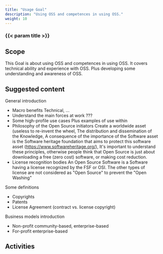 ```yaml
---
title: "Usage Goal"
description: "Using OSS and competences in using OSS."
weight: 10
---
```


### {{< param title >}}

## Scope

This Goal is about using OSS and competences in using OSS. It covers technical ability and experience with OSS. Plus developing some understanding and awareness of OSS.

## Suggested content

General introduction

* Macro benefits Technical, ...
* Understand the main forces at work ???
* Some high-profile use cases Plus examples of use within <company>
* Philosophy of the Open Source initiators Create a worldwide asset (useless to re-invent the wheel, The distribution and dissemination of the Knowledge, A consequence of the importance of the Software asset is the Software heritage foundation that aims to protect this software asset (https://www.softwareheritage.org/), It's important to understand these principles, otherwise people think that Open Source is just about downloading a free (zero cost) software, or making cost reduction.
* License recognition bodies An Open Source  Software is a Software having a license recognized by the FSF or OSI. The other types of license are not considered as "Open Source" to prevent the "Open Washing"

Some definitions

* Copyrights
* Patents
* License Agreement (contract vs. license copyright)

Business models introduction

* Non-profit community-based, enterprise-based
* For-profit enterprise-based

## Activities


